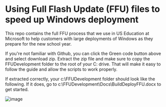 # Using Full Flash Update (FFU) files to speed up Windows deployment
This repo contains the full FFU process that we use in US Education at Microsoft to help customers with large deployments of Windows as they prepare for the new school year. 

If you're not familiar with Github, you can click the Green code button above and select download zip. Extract the zip file and make sure to copy the FFUDevelopment folder to the root of your C: drive. That will make it easy to follow the guide and allow the scripts to work properly. 

If extracted correctly, your c:\FFUDevelopment folder should look like the following. If it does, go to c:\FFUDevelopment\Docs\BuildDeployFFU.docx to get started.

![image](https://user-images.githubusercontent.com/53497092/221715560-0b9dd215-35a9-48b3-b7d2-b3fd6d39a11c.png)

